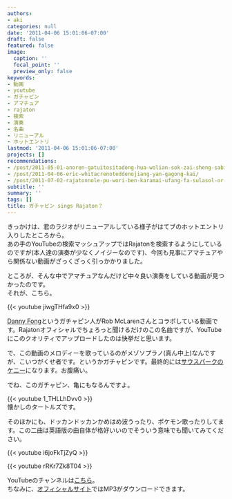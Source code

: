 ```yaml
---
authors:
- aki
categories: null
date: '2011-04-06 15:01:06-07:00'
draft: false
featured: false
image:
  caption: ''
  focal_point: ''
  preview_only: false
keywords:
- 動画
- youtube
- ガチャピン
- アマチュア
- rajaton
- 検索
- 演奏
- 名曲
- リニューアル
- ホットエントリ
lastmod: '2011-04-06 15:01:06-07:00'
projects: []
recommendations:
- /post/2011-05-01-anoren-gatuitositadong-hua-wolian-sok-zai-sheng-sabisu-dong-hua-atuta-wohazimemasita/
- /post/2011-04-06-eric-whitacrenoteddenojiang-yan-gagong-kai/
- /post/2011-07-02-rajatonnole-pu-wori-ben-karamai-ufang-fa-sulasol-or-akaperacun-nocdwu-san/
subtitle: ''
summary: ''
tags: []
title: ガチャピン sings Rajaton？
---
```


きっかけは、君のラジオがリニューアルしている様子がはてブのホットエントリ入りしたところから。  
あの手のYouTubeの検索マッシュアップではRajatonを検索するようにしているのですが(本人達の演奏が少なくノイジーなのです)、今回も見事にアマチュアやら関係ない動画がざっくざっく引っかかりました。

ところが、そんな中でアマチュアなんだけど中々良い演奏をしている動画が見つかったのです。  
それが、こちら。

{{< youtube jiwgTHfa9x0 >}}

[Danny Fong](https://sites.google.com/site/dannyjfong/)というガチャピン人がRob McLarenさんとコラボしている動画です。Rajatonオフィシャルでちょろっと聞けるだけのこの名曲ですが、YouTubeにこのクオリティでアップロードしたのは快挙だと思います。

で、この動画のメロディーを歌っているのがメゾソプラノ(真ん中上)なんですが、こいつがくせ者です。というかガチャピンです。最終的には[サウスパークのケニー](http://www.google.co.jp/images?q=%E3%82%B5%E3%82%A6%E3%82%B9%E3%83%91%E3%83%BC%E3%82%AF%E3%80%80%E3%82%B1%E3%83%8B%E3%83%BC&hl=ja&lr=&um=1&ie=UTF-8&source=og&sa=N&tab=wi&biw=1212&bih=669)になります。お腹痛い。

でね、このガチャピン、亀にもなるんですよ。

{{< youtube 1_THLLhDvv0 >}}  
懐かしのタートルズです。

そのほかにも、ドッカンドッカンかめはめ波うったり、ポケモン歌ったりしてます。この二曲は英語版の曲自体が格好いいのでそういう意味でも聞いてみてください。

{{< youtube i6joFkTjZyQ >}}

{{< youtube rRKr7Zk8T04 >}}

YouTubeのチャンネルは[こちら](http://www.youtube.com/user/daniscool99)。  
ちなみに、[オフィシャルサイト](https://sites.google.com/site/dannyjfong/)ではMP3がダウンロードできます。
